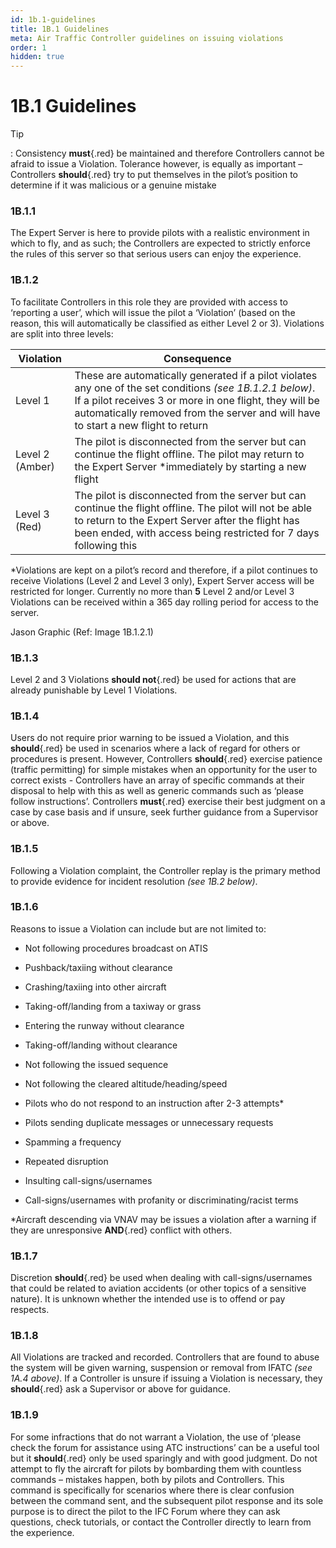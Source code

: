 ```yaml
---
id: 1b.1-guidelines
title: 1B.1 Guidelines
meta: Air Traffic Controller guidelines on issuing violations
order: 1
hidden: true
---
```


# 1B.1  Guidelines

 

Tip

: Consistency **must**{.red} be maintained and therefore Controllers cannot be afraid to issue a Violation. Tolerance however, is equally as important – Controllers **should**{.red} try to put themselves in the pilot’s position to determine if it was malicious or a genuine mistake

 

### 1B.1.1    

The Expert Server is here to provide pilots with a realistic environment in which to fly, and as such; the Controllers are expected to strictly enforce the rules of this server so that serious users can enjoy the experience.

 

### 1B.1.2    

To facilitate Controllers in this role they are provided with access to ‘reporting a user’, which will issue the pilot a ‘Violation’ (based on the reason, this will automatically be classified as either Level 2 or 3). Violations are split into three levels:

 

| **Violation**    | **Consequence**                                              |
| ---------------- | ------------------------------------------------------------ |
| Level  1         | These are automatically generated if a pilot violates any one of the set conditions  *(see 1B.1.2.1 below)*. If a pilot receives 3 or more in one flight, they will be automatically removed from the server and will have to start a new flight to return |
| Level  2 (Amber) | The pilot is disconnected from the server but can continue the flight offline.  The pilot may return to the Expert Server *immediately by starting a new flight |
| Level  3 (Red)   | The pilot is disconnected from the server but can continue the flight offline.  The pilot will not be able to return to the Expert Server after the flight has been ended, with access being restricted for 7 days following this |

 

*Violations are kept on a pilot’s record and therefore, if a pilot continues to receive Violations (Level 2 and Level 3 only), Expert Server access will be restricted for longer. Currently no more than **5** Level 2 and/or Level 3 Violations can be received within a 365 day rolling period for access to the server.



Jason Graphic (Ref: Image 1B.1.2.1)



### 1B.1.3    

Level 2 and 3 Violations **should not**{.red} be used for actions that are already punishable by Level 1 Violations.



### 1B.1.4    

Users do not require prior warning to be issued a Violation, and this **should**{.red} be used in scenarios where a lack of regard for others or procedures is present. However, Controllers **should**{.red} exercise patience (traffic permitting) for simple mistakes when an opportunity for the user to correct exists - Controllers have an array of specific commands at their disposal to help with this as well as generic commands such as ‘please follow instructions’. Controllers **must**{.red} exercise their best judgment on a case by case basis and if unsure, seek further guidance from a Supervisor or above.



### 1B.1.5    

Following a Violation complaint, the Controller replay is the primary method to provide evidence for incident resolution *(see 1B.2 below)*.

 

### 1B.1.6    

Reasons to issue a Violation can include but are not limited to:

 

 -    Not following procedures broadcast on ATIS

 -    Pushback/taxiing without clearance

 -    Crashing/taxiing into other aircraft

 -    Taking-off/landing from a taxiway or grass

 -    Entering the runway without clearance

 -    Taking-off/landing without clearance

 -    Not following the issued sequence

 -    Not following the cleared altitude/heading/speed

 -    Pilots who do not respond to an instruction after 2-3 attempts*

 -    Pilots sending duplicate messages or unnecessary requests 

 -    Spamming a frequency

 -    Repeated disruption

 -    Insulting call-signs/usernames

 -    Call-signs/usernames with profanity or discriminating/racist terms

 

*Aircraft descending via VNAV may be issues a violation after a warning if they are unresponsive **AND**{.red} conflict with others.

 

### 1B.1.7    

Discretion **should**{.red} be used when dealing with call-signs/usernames that could be related to aviation accidents (or other topics of a sensitive nature). It is unknown whether the intended use is to offend or pay respects.



### 1B.1.8    

All Violations are tracked and recorded. Controllers that are found to abuse the system will be given warning, suspension or removal from IFATC *(see 1A.4 above)*. If a Controller is unsure if issuing a Violation is necessary, they **should**{.red} ask a Supervisor or above for guidance.



### 1B.1.9   

For some infractions that do not warrant a Violation, the use of ‘please check the forum for assistance using ATC instructions’ can be a useful tool but it **should**{.red} only be used sparingly and with good judgment. Do not attempt to fly the aircraft for pilots by bombarding them with countless commands – mistakes happen, both by pilots and Controllers. This command is specifically for scenarios where there is clear confusion between the command sent, and the subsequent pilot response and its sole purpose is to direct the pilot to the IFC Forum where they can ask questions, check tutorials, or contact the Controller directly to learn from the experience.

 